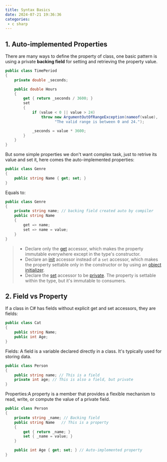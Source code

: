 ```yaml
---
title: Syntax Basics
date: 2024-07-21 19:36:36
categories:
 - c sharp
---
```


## 1. Auto-implemented Properties

There are many ways to define the property of class, one basic pattern is using a private **backing field** for setting and retrieving the property value. 
```c#
public class TimePeriod
{
    private double _seconds;

    public double Hours
    {
        get { return _seconds / 3600; }
        set
        {
            if (value < 0 || value > 24)
                throw new ArgumentOutOfRangeException(nameof(value),
                      "The valid range is between 0 and 24.");

            _seconds = value * 3600;
        }
    }
}
```

But some simple properties we don't want complex task, just to retrive its value and set it, here comes the auto-implemented properties:

```c#
public class Genre
{
    public string Name { get; set; }
}
```

Equals to:
```c#
public class Genre
{
    private string name; // backing field created auto by compiler
    public string Name
    {
        get => name;
        set => name = value;
    }
}
```

> - Declare only the [get](https://learn.microsoft.com/en-us/dotnet/csharp/language-reference/keywords/get) accessor, which makes the property immutable everywhere except in the type's constructor.
> - Declare an [init](https://learn.microsoft.com/en-us/dotnet/csharp/language-reference/keywords/init) accessor instead of a `set` accessor, which makes the property settable only in the constructor or by using an [object initializer](https://learn.microsoft.com/en-us/dotnet/csharp/programming-guide/classes-and-structs/object-and-collection-initializers).
> - Declare the [set](https://learn.microsoft.com/en-us/dotnet/csharp/language-reference/keywords/set) accessor to be [private](https://learn.microsoft.com/en-us/dotnet/csharp/language-reference/keywords/private). The property is settable within the type, but it's immutable to consumers.

## 2. Field vs Property

If a class in C# has fields without explicit get and set accessors, they are fields:

```c#
public class Cat
{
    public string Name;
    public int Age;
}
```

Fields: A field is a variable declared directly in a class. It's typically used for storing data.

```c#
public class Person
{
    public string name; // This is a field
    private int age; // This is also a field, but private
}
```

Properties:A property is a member that provides a flexible mechanism to read, write, or compute the value of a private field.

```c#
public class Person
{
    private string _name; // Backing field
    public string Name   // This is a property
    {
        get { return _name; }
        set { _name = value; }
    }

    public int Age { get; set; } // Auto-implemented property
}
```

